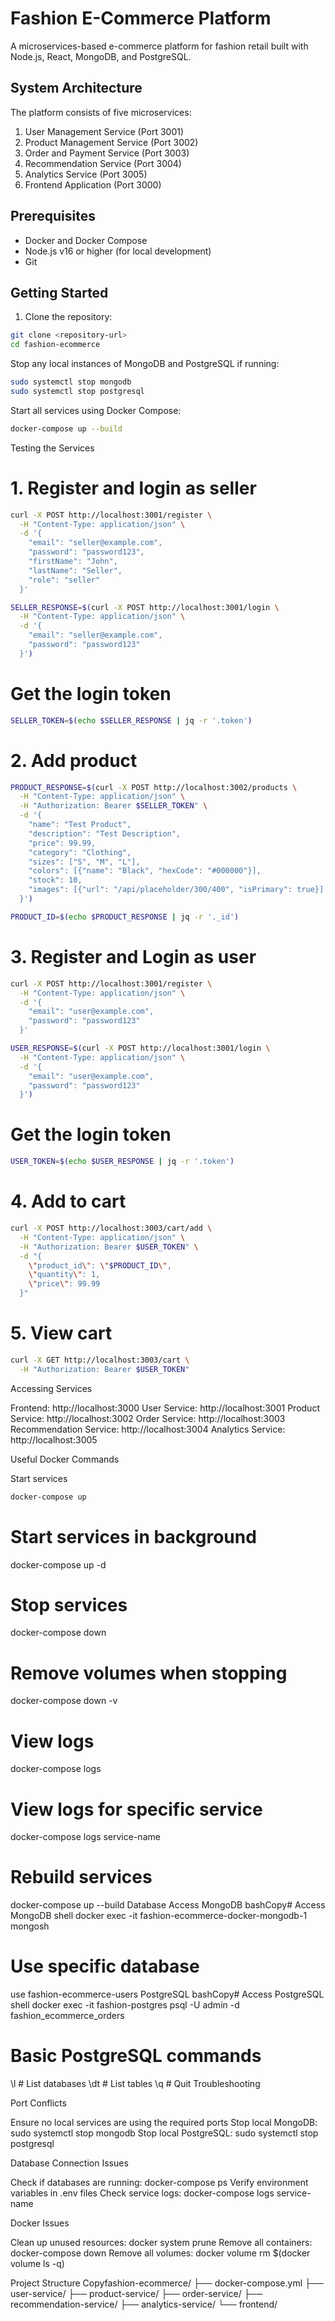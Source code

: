 
# Fashion E-Commerce Platform

A microservices-based e-commerce platform for fashion retail built with Node.js, React, MongoDB, and PostgreSQL.

## System Architecture

The platform consists of five microservices:
1. User Management Service (Port 3001)
2. Product Management Service (Port 3002)
3. Order and Payment Service (Port 3003)
4. Recommendation Service (Port 3004)
5. Analytics Service (Port 3005)
6. Frontend Application (Port 3000)

## Prerequisites

- Docker and Docker Compose
- Node.js v16 or higher (for local development)
- Git

## Getting Started

1. Clone the repository:
```bash
git clone <repository-url>
cd fashion-ecommerce
```
Stop any local instances of MongoDB and PostgreSQL if running:

```bash
sudo systemctl stop mongodb
sudo systemctl stop postgresql
```

Start all services using Docker Compose:

```bash
docker-compose up --build
```
Testing the Services
# 1. Register and login as seller
``` bash
curl -X POST http://localhost:3001/register \
  -H "Content-Type: application/json" \
  -d '{
    "email": "seller@example.com",
    "password": "password123",
    "firstName": "John",
    "lastName": "Seller",
    "role": "seller"
  }'
```
```bash
SELLER_RESPONSE=$(curl -X POST http://localhost:3001/login \
  -H "Content-Type: application/json" \
  -d '{
    "email": "seller@example.com",
    "password": "password123"
  }')
```
# Get the login token
```bash
SELLER_TOKEN=$(echo $SELLER_RESPONSE | jq -r '.token')
```
# 2. Add product
```bash
PRODUCT_RESPONSE=$(curl -X POST http://localhost:3002/products \
  -H "Content-Type: application/json" \
  -H "Authorization: Bearer $SELLER_TOKEN" \
  -d '{
    "name": "Test Product",
    "description": "Test Description",
    "price": 99.99,
    "category": "Clothing",
    "sizes": ["S", "M", "L"],
    "colors": [{"name": "Black", "hexCode": "#000000"}],
    "stock": 10,
    "images": [{"url": "/api/placeholder/300/400", "isPrimary": true}]
  }')
```
```bash
PRODUCT_ID=$(echo $PRODUCT_RESPONSE | jq -r '._id')
```
# 3. Register and Login as user
```bash
curl -X POST http://localhost:3001/register \
  -H "Content-Type: application/json" \
  -d '{
    "email": "user@example.com",
    "password": "password123"
  }'
```
```bash
USER_RESPONSE=$(curl -X POST http://localhost:3001/login \
  -H "Content-Type: application/json" \
  -d '{
    "email": "user@example.com",
    "password": "password123"
  }')
```
# Get the login token
```bash
USER_TOKEN=$(echo $USER_RESPONSE | jq -r '.token')
```

# 4. Add to cart
```bash
curl -X POST http://localhost:3003/cart/add \
  -H "Content-Type: application/json" \
  -H "Authorization: Bearer $USER_TOKEN" \
  -d "{
    \"product_id\": \"$PRODUCT_ID\",
    \"quantity\": 1,
    \"price\": 99.99
  }"
```
# 5. View cart
```bash
curl -X GET http://localhost:3003/cart \
  -H "Authorization: Bearer $USER_TOKEN"
```
Accessing Services

Frontend: http://localhost:3000
User Service: http://localhost:3001
Product Service: http://localhost:3002
Order Service: http://localhost:3003
Recommendation Service: http://localhost:3004
Analytics Service: http://localhost:3005

Useful Docker Commands

Start services
```bash
docker-compose up
```
# Start services in background
docker-compose up -d

# Stop services
docker-compose down

# Remove volumes when stopping
docker-compose down -v

# View logs
docker-compose logs

# View logs for specific service
docker-compose logs service-name

# Rebuild services
docker-compose up --build
Database Access
MongoDB
bashCopy# Access MongoDB shell
docker exec -it fashion-ecommerce-docker-mongodb-1 mongosh

# Use specific database
use fashion-ecommerce-users
PostgreSQL
bashCopy# Access PostgreSQL shell
docker exec -it fashion-postgres psql -U admin -d fashion_ecommerce_orders

# Basic PostgreSQL commands
\l    # List databases
\dt   # List tables
\q    # Quit
Troubleshooting

Port Conflicts

Ensure no local services are using the required ports
Stop local MongoDB: sudo systemctl stop mongodb
Stop local PostgreSQL: sudo systemctl stop postgresql


Database Connection Issues

Check if databases are running: docker-compose ps
Verify environment variables in .env files
Check service logs: docker-compose logs service-name


Docker Issues

Clean up unused resources: docker system prune
Remove all containers: docker-compose down
Remove all volumes: docker volume rm $(docker volume ls -q)



Project Structure
Copyfashion-ecommerce/
├── docker-compose.yml
├── user-service/
├── product-service/
├── order-service/
├── recommendation-service/
├── analytics-service/
└── frontend/

